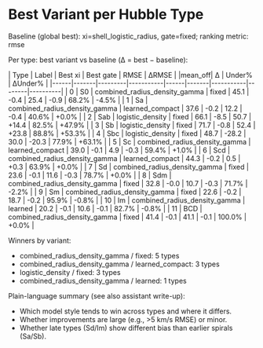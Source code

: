 # Best Variant per Hubble Type

Baseline (global best): xi=shell_logistic_radius, gate=fixed; ranking metric: rmse

Per type: best variant vs baseline (Δ = best − baseline):

| Type | Label | Best xi | Best gate | RMSE | ΔRMSE | |mean_off| Δ | Under% | ΔUnder% |
|------|-------|---------|-----------|------|-------|-----------|--------|----------|
| 0 | S0 | combined_radius_density_gamma | fixed | 45.1 | -0.4 | 25.4 | -0.9 | 68.2% | -4.5% |
| 1 | Sa | combined_radius_density_gamma | learned_compact | 37.6 | -0.2 | 12.2 | -0.4 | 40.6% | +0.0% |
| 2 | Sab | logistic_density | fixed | 66.1 | -8.5 | 50.7 | +14.4 | 82.5% | +47.9% |
| 3 | Sb | logistic_density | fixed | 71.7 | -0.8 | 52.4 | +23.8 | 88.8% | +53.3% |
| 4 | Sbc | logistic_density | fixed | 48.7 | -28.2 | 30.0 | -20.3 | 77.9% | +63.1% |
| 5 | Sc | combined_radius_density_gamma | learned_compact | 39.0 | -0.1 | 4.9 | -0.3 | 59.4% | +1.0% |
| 6 | Scd | combined_radius_density_gamma | learned_compact | 44.3 | -0.2 | 0.5 | +0.3 | 63.9% | +0.0% |
| 7 | Sd | combined_radius_density_gamma | fixed | 23.6 | -0.1 | 11.6 | -0.3 | 78.7% | +0.0% |
| 8 | Sdm | combined_radius_density_gamma | fixed | 32.8 | -0.0 | 10.7 | -0.3 | 71.7% | -2.2% |
| 9 | Sm | combined_radius_density_gamma | fixed | 22.6 | -0.2 | 18.7 | -0.2 | 95.9% | -0.8% |
| 10 | Im | combined_radius_density_gamma | learned | 20.2 | -0.1 | 10.6 | -0.1 | 82.7% | -0.8% |
| 11 | BCD | combined_radius_density_gamma | fixed | 41.4 | -0.1 | 41.1 | -0.1 | 100.0% | +0.0% |

Winners by variant:
- combined_radius_density_gamma / fixed: 5 types
- combined_radius_density_gamma / learned_compact: 3 types
- logistic_density / fixed: 3 types
- combined_radius_density_gamma / learned: 1 types

Plain-language summary (see also assistant write-up):
- Which model style tends to win across types and where it differs.
- Whether improvements are large (e.g., >5 km/s RMSE) or minor.
- Whether late types (Sd/Im) show different bias than earlier spirals (Sa/Sb).